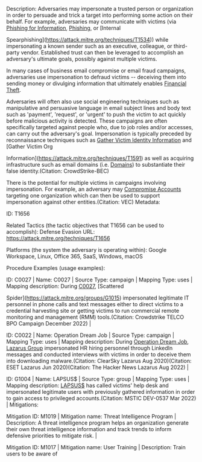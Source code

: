 Description: Adversaries may impersonate a trusted person or organization in order to persuade and trick a target into performing some action on their behalf. For example, adversaries may communicate with victims (via [Phishing for Information](https://attack.mitre.org/techniques/T1598), [Phishing](https://attack.mitre.org/techniques/T1566), or [Internal

Spearphishing](https://attack.mitre.org/techniques/T1534)) while impersonating a known sender such as an executive, colleague, or third-party vendor. Established trust can then be leveraged to accomplish an adversary's ultimate goals, possibly against multiple victims.

In many cases of business email compromise or email fraud campaigns, adversaries use impersonation to defraud victims -- deceiving them into sending money or divulging information that ultimately enables [Financial Theft](https://attack.mitre.org/techniques/T1657).

Adversaries will often also use social engineering techniques such as manipulative and persuasive language in email subject lines and body text such as 'payment', 'request', or 'urgent' to push the victim to act quickly before malicious activity is detected. These campaigns are often specifically targeted against people who, due to job roles and/or accesses, can carry out the adversary's goal. Impersonation is typically preceded by reconnaissance techniques such as [Gather Victim Identity Information](https://attack.mitre.org/techniques/T1589) and [Gather Victim Org

Information](https://attack.mitre.org/techniques/T1591) as well as acquiring infrastructure such as email domains (i.e. [Domains](https://attack.mitre.org/techniques/T1583/001)) to substantiate their false identity.(Citation: CrowdStrike-BEC)

There is the potential for multiple victims in campaigns involving impersonation. For example, an adversary may [Compromise Accounts](https://attack.mitre.org/techniques/T1586) targeting one organization which can then be used to support impersonation against other entities.(Citation: VEC) Metadata:

ID: T1656

Related Tactics (the tactic objectives that T1656 can be used to accomplish): Defense Evasion URL: https://attack.mitre.org/techniques/T1656

Platforms (the system the adversary is operating within): Google Workspace, Linux, Office 365, SaaS, Windows, macOS

Procedure Examples (usage examples):

ID: C0027 | Name: C0027 | Source Type: campaign | Mapping Type: uses | Mapping description: During [C0027](https://attack.mitre.org/campaigns/C0027), [Scattered

Spider](https://attack.mitre.org/groups/G1015) impersonated legitimate IT personnel in phone calls and text messages either to direct victims to a credential harvesting site or getting victims to run commercial remote monitoring and management (RMM) tools.(Citation: Crowdstrike TELCO BPO Campaign December 2022) |

ID: C0022 | Name: Operation Dream Job | Source Type: campaign | Mapping Type: uses | Mapping description: During [Operation Dream Job](https://attack.mitre.org/campaigns/C0022), [Lazarus Group](https://attack.mitre.org/groups/G0032) impersonated HR hiring personnel through LinkedIn messages and conducted interviews with victims in order to deceive them into downloading malware.(Citation: ClearSky Lazarus Aug 2020)(Citation: ESET Lazarus Jun 2020)(Citation: The Hacker News Lazarus Aug 2022) |

ID: G1004 | Name: LAPSUS$ | Source Type: group | Mapping Type: uses | Mapping description: [LAPSUS$](https://attack.mitre.org/groups/G1004) has called victims' help desk and impersonated legitimate users with previously gathered information in order to gain access to privileged accounts.(Citation: MSTIC DEV-0537 Mar 2022) | Mitigations:

Mitigation ID: M1019 | Mitigation name: Threat Intelligence Program | Description: A threat intelligence program helps an organization generate their own threat intelligence information and track trends to inform defensive priorities to mitigate risk. |

Mitigation ID: M1017 | Mitigation name: User Training | Description: Train users to be aware of